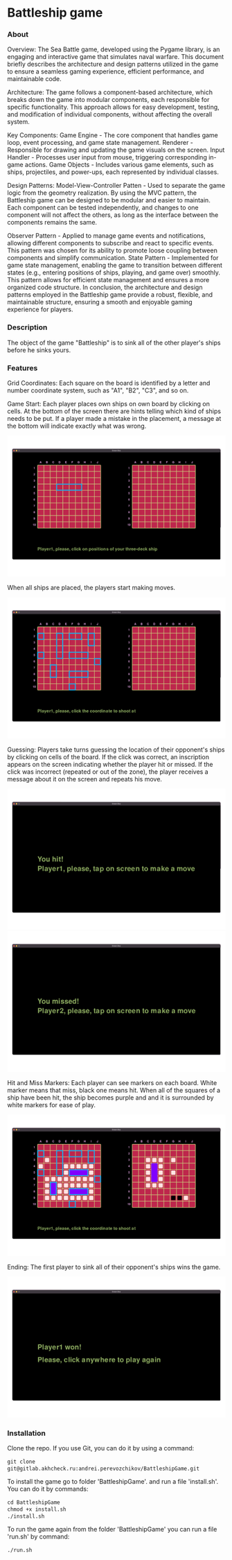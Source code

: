 # Battleship game

### About

Overview:
The Sea Battle game, developed using the Pygame library, is an engaging and interactive game that simulates naval warfare. This document briefly describes the architecture and design patterns utilized in the game to ensure a seamless gaming experience, efficient performance, and maintainable code.

Architecture:
The game follows a component-based architecture, which breaks down the game into modular components, each responsible for specific functionality. This approach allows for easy development, testing, and modification of individual components, without affecting the overall system.

Key Components:
Game Engine - The core component that handles game loop, event processing, and game state management.
Renderer - Responsible for drawing and updating the game visuals on the screen.
Input Handler - Processes user input from mouse, triggering corresponding in-game actions.
Game Objects - Includes various game elements, such as ships, projectiles, and power-ups, each represented by individual classes.

Design Patterns:
Model-View-Controller Patten - Used to separate the game logic from the geometry realization. By using the MVC pattern, the Battleship game can be designed to be modular and easier to maintain. Each component can be tested independently, and changes to one component will not affect the others, as long as the interface between the components remains the same.

Observer Pattern - Applied to manage game events and notifications, allowing different components to subscribe and react to specific events. This pattern was chosen for its ability to promote loose coupling between components and simplify communication.
State Pattern - Implemented for game state management, enabling the game to transition between different states (e.g., entering positions of ships, playing, and game over) smoothly. This pattern allows for efficient state management and ensures a more organized code structure.
In conclusion, the architecture and design patterns employed in the Battleship game provide a robust, flexible, and maintainable structure, ensuring a smooth and enjoyable gaming experience for players.

### Description

The object of the game "Battleship" is to sink all of the other player's ships before he sinks yours.


### Features

Grid Coordinates: Each square on the board is identified by a letter and number coordinate system, such as "A1", "B2", "C3", and so on.

Game Start: Each player places own ships on own board by clicking on cells. At the bottom of the screen there are hints telling which kind of ships needs to be put. If a player made a mistake in the placement, a message at the bottom will indicate exactly what was wrong.

![](./images/Placement.png)


When all ships are placed, the players start making moves.

![](./images/Start.png)


Guessing: Players take turns guessing the location of their opponent's ships by clicking on cells of the board. If the click was correct, an inscription appears on the screen indicating whether the player hit or missed. If the click was incorrect (repeated or out of the zone), the player receives a message about it on the screen and repeats his move.

![](./images/Hit.png)
![](./images/Miss.png)


Hit and Miss Markers: Each player can see markers on each board. White marker means that miss, black one means hit. When all of the squares of a ship have been hit, the ship becomes purple and and it is surrounded by white markers for ease of play.

![](./images/Game.png)


Ending: The first player to sink all of their opponent's ships wins the game.

![](./images/Finish.png)


### Installation

Clone the repo. If you use Git, you can do it by using a command:

```
git clone git@gitlab.akhcheck.ru:andrei.perevozchikov/BattleshipGame.git
```

To install the game go to folder 'BattleshipGame'. and run a file 'install.sh'. You can do it by commands:

```
cd BattleshipGame
chmod +x install.sh
./install.sh
```
To run the game again from the folder 'BattleshipGame' you can run a file 'run.sh' by command:

```
./run.sh
```

